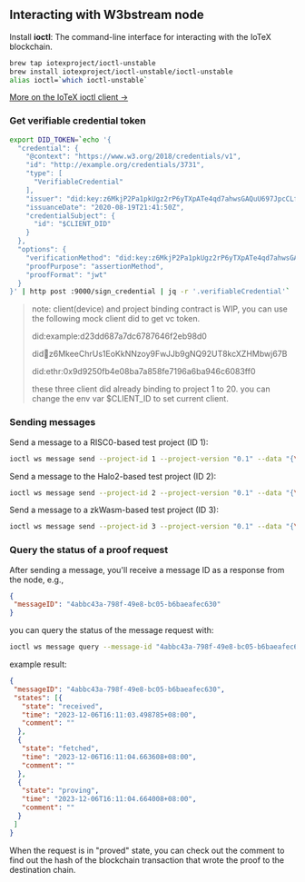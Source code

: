 ## Interacting with W3bstream node

Install **ioctl**: The command-line interface for interacting with the IoTeX blockchain.

```bash
brew tap iotexproject/ioctl-unstable
brew install iotexproject/ioctl-unstable/ioctl-unstable
alias ioctl=`which ioctl-unstable`
```

[More on the IoTeX ioctl client →](https://docs.iotex.io/the-iotex-stack/wallets/command-line-client)

### Get verifiable credential token

```bash
export DID_TOKEN=`echo '{
  "credential": {
    "@context": "https://www.w3.org/2018/credentials/v1",
    "id": "http://example.org/credentials/3731",
    "type": [
      "VerifiableCredential"
    ],
    "issuer": "did:key:z6MkjP2Pa1pkUgz2rP6yTXpATe4qd7ahwsGAQuU697JpcCLf",
    "issuanceDate": "2020-08-19T21:41:50Z",
    "credentialSubject": {
      "id": "$CLIENT_DID"
    }
  },
  "options": {
    "verificationMethod": "did:key:z6MkjP2Pa1pkUgz2rP6yTXpATe4qd7ahwsGAQuU697JpcCLf#z6MkjP2Pa1pkUgz2rP6yTXpATe4qd7ahwsGAQuU697JpcCLf",
    "proofPurpose": "assertionMethod",
    "proofFormat": "jwt"
  }
}' | http post :9000/sign_credential | jq -r '.verifiableCredential'`
```

> note: client(device) and project binding contract is WIP, you can use the following mock client did to get vc token.
> 
> did:example:d23dd687a7dc6787646f2eb98d0 
> 
> did:key:z6MkeeChrUs1EoKkNNzoy9FwJJb9gNQ92UT8kcXZHMbwj67B
> 
> did:ethr:0x9d9250fb4e08ba7a858fe7196a6ba946c6083ff0 
> 
> these three client did already binding to project 1 to 20. you can change the env var $CLIENT_ID to set current client.

### Sending messages

Send a message to a RISC0-based test project (ID 1):

```bash
ioctl ws message send --project-id 1 --project-version "0.1" --data "{\"private_input\":\"14\", \"public_input\":\"3,34\", \"receipt_type\":\"Snark\"}" --did-vc-token $DID_TOKEN
```

Send a message to the Halo2-based test project (ID 2):

```bash
ioctl ws message send --project-id 2 --project-version "0.1" --data "{\"private_a\": 3, \"private_b\": 4}" --did-vc-token $DID_TOKEN
```

Send a message to a zkWasm-based test project (ID 3):

```bash
ioctl ws message send --project-id 3 --project-version "0.1" --data "{\"private_input\": [1, 1] , \"public_input\": [] }" --did-vc-token $DID_TOKEN
```

### Query the status of a proof request

After sending a message, you'll receive a message ID as a response from the node, e.g.,

```json
{
 "messageID": "4abbc43a-798f-49e8-bc05-b6baeafec630"
}
```

you can query the status of the message request with:

```bash
ioctl ws message query --message-id "4abbc43a-798f-49e8-bc05-b6baeafec630" --did-vc-token $DID_TOKEN
```

example result:

```json
{
 "messageID": "4abbc43a-798f-49e8-bc05-b6baeafec630",
 "states": [{
   "state": "received",
   "time": "2023-12-06T16:11:03.498785+08:00",
   "comment": ""
  },
  {
   "state": "fetched",
   "time": "2023-12-06T16:11:04.663608+08:00",
   "comment": ""
  },
  {
   "state": "proving",
   "time": "2023-12-06T16:11:04.664008+08:00",
   "comment": ""
  }
 ]
}
```

When the request is in "proved" state, you can check out the comment to find out the hash of the blockchain transaction that wrote the proof to the destination chain.
